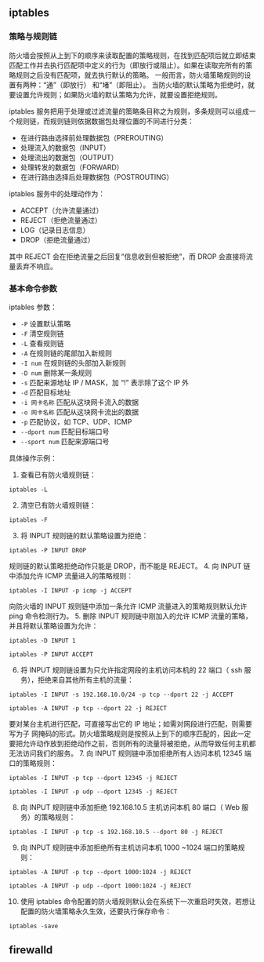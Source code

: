 ## iptables
### 策略与规则链
防火墙会按照从上到下的顺序来读取配置的策略规则，在找到匹配项后就立即结束匹配工作并去执行匹配项中定义的行为（即放行或阻止）。如果在读取完所有的策略规则之后没有匹配项，就去执行默认的策略。
一般而言，防火墙策略规则的设置有两种：“通”（即放行） 和“堵”（即阻止）。
当防火墙的默认策略为拒绝时，就要设置允许规则；如果防火墙的默认策略为允许，就要设置拒绝规则。

iptables 服务把用于处理或过滤流量的策略条目称之为规则，多条规则可以组成一个规则链，而规则链则依据数据包处理位置的不同进行分类：
- 在进行路由选择前处理数据包（PREROUTING）
- 处理流入的数据包（INPUT）
- 处理流出的数据包（OUTPUT）
- 处理转发的数据包（FORWARD）
- 在进行路由选择后处理数据包（POSTROUTING）

iptables 服务中的处理动作为：
- ACCEPT（允许流量通过）
- REJECT（拒绝流量通过）
- LOG（记录日志信息）
- DROP（拒绝流量通过）

其中 REJECT 会在拒绝流量之后回复”信息收到但被拒绝”，而 DROP 会直接将流量丢弃不响应。

### 基本命令参数
iptables 参数：
- `-P` 设置默认策略
- `-F` 清空规则链
- `-L` 查看规则链
- `-A` 在规则链的尾部加入新规则
- `-I num` 在规则链的头部加入新规则
- `-D num` 删除某一条规则
- `-s` 匹配来源地址 IP / MASK，加 “!” 表示除了这个 IP 外
- `-d` 匹配目标地址
- `-i 网卡名称` 匹配从这块网卡流入的数据
- `-o 网卡名称` 匹配从这块网卡流出的数据
- `-p` 匹配协议，如 TCP、UDP、ICMP
- `--dport num` 匹配目标端口号
- `--sport num` 匹配来源端口号

具体操作示例：
1. 查看已有防火墙规则链：
```Shell
iptables -L
```
2. 清空已有防火墙规则链：
```Shell
iptables -F
```
3. 将 INPUT 规则链的默认策略设置为拒绝：
```Shell
iptables -P INPUT DROP
```
规则链的默认策略拒绝动作只能是 DROP，而不能是 REJECT。
4. 向 INPUT 链中添加允许 ICMP 流量进入的策略规则：
```Shell
iptables -I INPUT -p icmp -j ACCEPT
```
向防火墙的 INPUT 规则链中添加一条允许 ICMP 流量进入的策略规则默认允许 ping 命令检测行为。
5. 删除 INPUT 规则链中刚加入的允许 ICMP 流量的策略，并且将默认策略设置为允许：
```Shell
iptables -D INPUT 1

iptables -P INPUT ACCEPT
```
6. 将 INPUT 规则链设置为只允许指定网段的主机访问本机的 22 端口（ ssh 服务），拒绝来自其他所有主机的流量：
```Shell
iptables -I INPUT -s 192.168.10.0/24 -p tcp --dport 22 -j ACCEPT

iptables -A INPUT -p tcp --dport 22 -j REJECT
```
要对某台主机进行匹配，可直接写出它的 IP 地址；如需对网段进行匹配，则需要写为子 网掩码的形式。防火墙策略规则是按照从上到下的顺序匹配的，因此一定要把允许动作放到拒绝动作之前，否则所有的流量将被拒绝，从而导致任何主机都无法访问我们的服务。
7. 向 INPUT 规则链中添加拒绝所有人访问本机 12345 端口的策略规则：
```Shell
iptables -I INPUT -p tcp --dport 12345 -j REJECT

iptables -I INPUT -p udp --dport 12345 -j REJECT
```
8. 向 INPUT 规则链中添加拒绝 192.168.10.5 主机访问本机 80 端口（ Web 服务）的策略规则：
```Shell
iptables -I INPUT -p tcp -s 192.168.10.5 --dport 80 -j REJECT
```
9. 向 INPUT 规则链中添加拒绝所有主机访问本机 1000 ~1024 端口的策略规则：
```Shell
iptables -A INPUT -p tcp --dport 1000:1024 -j REJECT

iptables -A INPUT -p udp --dport 1000:1024 -j REJECT
```
10. 使用 iptables 命令配置的防火墙规则默认会在系统下一次重启时失效，若想让配置的防火墙策略永久生效，还要执行保存命令：
```Shell
iptables -save
```


## firewalld






